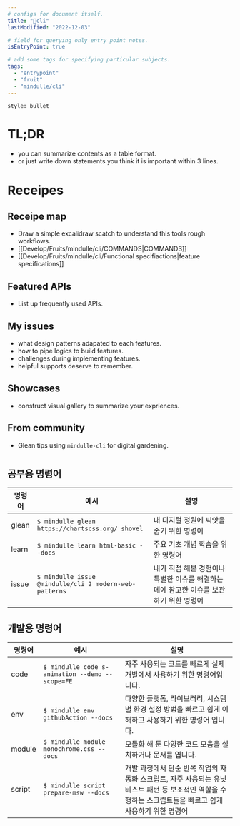 ```yaml
---
# configs for document itself.
title: "🎉cli"
lastModified: "2022-12-03"

# field for querying only entry point notes.
isEntryPoint: true

# add some tags for specifying particular subjects.
tags:
  - "entrypoint"
  - "fruit"
  - "mindulle/cli"
---
```

```toc
style: bullet
```

# TL;DR
- you can summarize contents as a table format.
- or just write down statements you think it is important within 3 lines.

# Receipes
## Receipe map
- Draw a simple excalidraw scatch to understand this tools rough workflows.
- [[Develop/Fruits/mindulle/cli/COMMANDS|COMMANDS]]
- [[Develop/Fruits/mindulle/cli/Functional specifiactions|feature specifications]]

## Featured APIs
- List up frequently used APIs.

## My issues
- what design patterns adapated to each features.
- how to pipe logics to build features.
- challenges during implementing features.
- helpful supports deserve to remember.

## Showcases
- construct visual gallery to summarize your expriences.

## From community
- Glean tips using `mindulle-cli` for digital gardening.


# 
## 공부용 명령어
| 명령어 | 예시                                                   | 설명                                     |
| ------ | ------------------------------------------------------ | ---------------------------------------- |
| glean  | `$ mindulle glean https://chartscss.org/ shovel`       | 내 디지털 정원에 씨앗을 줍기 위한 명령어 |
| learn  | `$ mindulle learn html-basic --docs`                   | 주요 기초 개념 학습을 위한 명령어        |
| issue  | `$ mindulle issue @mindulle/cli 2 modern-web-patterns` | 내가 직접 해본 경험이나 특별한 이슈를 해결하는 데에 참고한 이슈를 보관하기 위한 명령어                                         |

## 개발용 명령어
| 명령어 | 예시                                            | 설명                                                                                                    |
| ------ | ----------------------------------------------- | ------------------------------------------------------------------------------------------------------- |
| code   | `$ mindulle code s-animation --demo --scope=FE` | 자주 사용되는 코드를 빠르게 실제 개발에서 사용하기 위한 명령어입니다.                                   |
| env    | `$ mindulle env githubAction --docs`            | 다양한 플랫폼, 라이브러리, 시스템 별 환경 설정 방법을 빠르고 쉽게 이해하고 사용하기 위한 명령어 입니다. |
| module | `$ mindulle module monochrome.css --docs`       | 모듈화 해 둔 다양한 코드 모음을 설치하거나 문서를 엽니다.                                               |
| script | `$ mindulle script prepare-msw --docs`          | 개발 과정에서 단순 반복 작업의 자동화 스크립트, 자주 사용되는 유닛 테스트 패턴 등 보조적인 역할을 수행하는 스크립트들을 빠르고 쉽게 사용하기 위한 명령어                                                                                                        |
